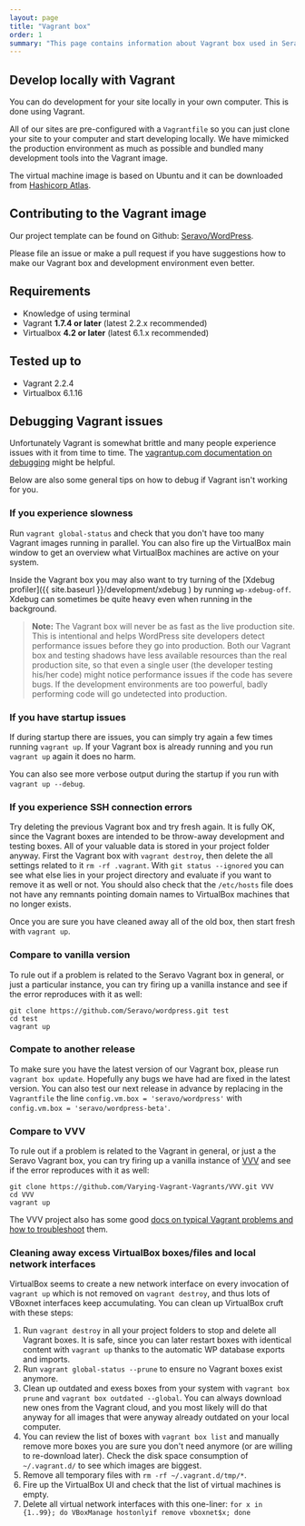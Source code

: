 ```yaml
---
layout: page
title: "Vagrant box"
order: 1
summary: "This page contains information about Vagrant box used in Seravo local development."
---
```


## Develop locally with Vagrant

You can do development for your site locally in your own computer. This is done using Vagrant.

All of our sites are pre-configured with a `Vagrantfile` so you can just clone your site to your computer and start developing locally. We have mimicked the production environment as much as possible and bundled many development tools into the Vagrant image.

The virtual machine image is based on Ubuntu and it can be downloaded from [Hashicorp Atlas](https://vagrantcloud.com/seravo/boxes/wordpress).

## Contributing to the Vagrant image

Our project template can be found on Github: [Seravo/WordPress](https://github.com/Seravo/WordPress).

Please file an issue or make a pull request if you have suggestions how to make our Vagrant box and development environment even better.

## Requirements

* Knowledge of using terminal
* Vagrant **1.7.4 or later** (latest 2.2.x recommended)
* Virtualbox **4.2 or later** (latest 6.1.x recommended)

## Tested up to

* Vagrant 2.2.4
* Virtualbox 6.1.16

## Debugging Vagrant issues

Unfortunately Vagrant is somewhat brittle and many people experience issues with it from time to time. The [vagrantup.com documentation on debugging](https://www.vagrantup.com/docs/other/debugging.html) might be helpful.

Below are also some general tips on how to debug if Vagrant isn't working for you.

### If you experience slowness

Run `vagrant global-status` and check that you don't have too many Vagrant images running in parallel. You can also fire up the VirtualBox main window to get an overview what VirtualBox machines are active on your system.

Inside the Vagrant box you may also want to try turning of the [Xdebug profiler]({{ site.baseurl }}/development/xdebug ) by running `wp-xdebug-off`. Xdebug can sometimes be quite heavy even when running in the background.

> **Note:** The Vagrant box will never be as fast as the live production site. This is intentional and helps WordPress site developers detect performance issues before they go into production. Both our Vagrant box and testing shadows have less available resources than the real production site, so that even a single user (the developer testing his/her code) might notice performance issues if the code has severe bugs. If the development environments are too powerful, badly performing code will go undetected into production.

### If you have startup issues

If during startup there are issues, you can simply try again a few times running `vagrant up`. If your Vagrant box is already running and you run `vagrant up` again it does no harm.

You can also see more verbose output during the startup if you run with `vagrant up --debug`.

### If you experience SSH connection errors

Try deleting the previous Vagrant box and try fresh again. It is fully OK, since the Vagrant boxes are intended to be throw-away development and testing boxes. All of your valuable data is stored in your project folder anyway. First the Vagrant box with `vagrant destroy`, then delete the all settings related to it `rm -rf .vagrant`. With `git status --ignored` you can see what else lies in your project directory and evaluate if you want to remove it as well or not. You should also check that the `/etc/hosts` file does not have any remnants pointing domain names to VirtualBox machines that no longer exists.

Once you are sure you have cleaned away all of the old box, then start fresh with `vagrant up`.

### Compare to vanilla version

To rule out if a problem is related to the Seravo Vagrant box in general, or just a particular instance, you can try firing up a vanilla instance and see if the error reproduces with it as well:

```
git clone https://github.com/Seravo/wordpress.git test
cd test
vagrant up
```

### Compate to another release

To make sure you have the latest version of our Vagrant box, please run `vagrant box update`. Hopefully any bugs we have had are fixed in the latest version. You can also test our next release in advance by replacing in the `Vagrantfile` the line `config.vm.box = 'seravo/wordpress'` with `config.vm.box = 'seravo/wordpress-beta'`.

### Compare to VVV

To rule out if a problem is related to the Vagrant in general, or just a the Seravo Vagrant box, you can try firing up a vanilla instance of [VVV](https://varyingvagrantvagrants.org/) and see if the error reproduces with it as well:
```
git clone https://github.com/Varying-Vagrant-Vagrants/VVV.git VVV
cd VVV
vagrant up
```

The VVV project also has some good [docs on typical Vagrant problems and how to troubleshoot](https://varyingvagrantvagrants.org/docs/en-US/troubleshooting/) them.

### Cleaning away excess VirtualBox boxes/files and local network interfaces

VirtualBox seems to create a new network interface on every invocation of `vagrant up` which is not removed on `vagrant destroy`, and thus lots of VBoxnet interfaces keep accumulating. You can clean up VirtualBox cruft with these steps:

1. Run `vagrant destroy` in all your project folders to stop and delete all Vagrant boxes. It is safe, since you can later restart boxes with identical content with `vagrant up` thanks to the automatic WP database exports and imports.
2. Run `vagrant global-status --prune` to ensure no Vagrant boxes exist anymore.
3. Clean up outdated and exess boxes from your system with `vagrant box prune` and `vagrant box outdated --global`. You can always download new ones from the Vagrant cloud, and you most likely will do that anyway for all images that were anyway already outdated on your local computer.
4. You can review the list of boxes with `vagrant box list` and manually remove more boxes you are sure you don't need anymore (or are willing to re-download later). Check the disk space consumption of `~/.vagrant.d/` to see which images are biggest.
5. Remove all temporary files with `rm -rf ~/.vagrant.d/tmp/*`.
3. Fire up the VirtualBox UI and check that the list of virtual machines is empty.
4. Delete all virtual network interfaces with this one-liner: `for x in {1..99}; do VBoxManage hostonlyif remove vboxnet$x; done`
